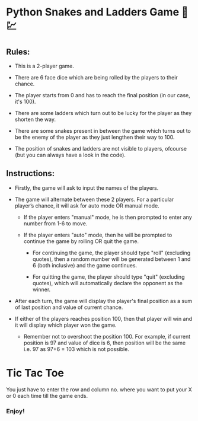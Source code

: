 # Python Snakes and Ladders Game 🐍💹


## Rules:

* This is a 2-player game.

* There are 6 face dice which are being rolled by the players to their chance.

* The player starts from 0 and has to reach the final position (in our case, it's 100).

* There are some ladders which turn out to be lucky for the player as they shorten the way.

* There are some snakes present in between the game which turns out to be the enemy of the player as they just lengthen their way to 100.

* The position of snakes and ladders are not visible to players, ofcourse (but you can always have a look in the code).


## Instructions:

* Firstly, the game will ask to input the names of the players.

* The game will alternate between these 2 players. For a particular player’s chance, it will ask for auto mode OR manual mode. 

  * If the player enters "manual" mode, he is then prompted to enter any number from 1-6 to move.

  * If the player enters "auto" mode, then he will be prompted to continue the game by rolling OR quit the game.

    * For continuing the game, the player should type "roll" (excluding quotes), then a random number will be generated between 1 and 6 (both inclusive) and the game continues.
  
    * For quitting the game, the player should type "quit" (excluding quotes), which will automatically declare the opponent as the winner.

* After each turn, the game will display the player's final position as a sum of last position and value of current chance.

* If either of the players reaches position 100, then that player will win and it will display which player won the game. 
  * Remember not to overshoot the position 100. For example, if current position is 97 and value of dice is 6, then position will be the same i.e. 97 as 97+6 = 103 which is not possible.



# Tic Tac Toe
 You just have to enter the row and column no. where you want to put your X or 0 each time till the game ends. 
 
### Enjoy!
